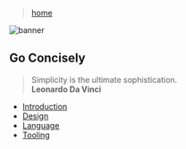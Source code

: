 > [home](/)

![banner](/go/photos/banner.png)

## Go Concisely

> Simplicity is the ultimate sophistication.  
> **Leonardo Da Vinci**

* [Introduction](introduction)
* [Design](design)
* [Language](language)
* [Tooling](tooling)
